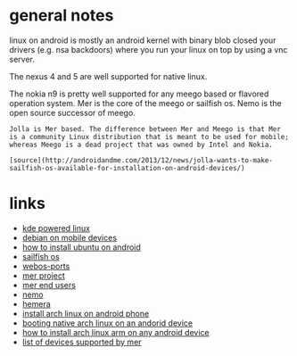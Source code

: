 # general notes

linux on android is mostly an android kernel with binary blob closed your drivers (e.g. nsa backdoors) where you run your linux on top by using a vnc server.

The nexus 4 and 5 are well supported for native linux.

The nokia n9 is pretty well supported for any meego based or flavored operation system.
Mer is the core of the meego or sailfish os. Nemo is the open source successor of meego.

    Jolla is Mer based. The difference between Mer and Meego is that Mer is a community Linux distribution that is meant to be used for mobile; whereas Meego is a dead project that was owned by Intel and Nokia. 

    [source](http://androidandme.com/2013/12/news/jolla-wants-to-make-sailfish-os-available-for-installation-on-android-devices/)

# links

* [kde powered linux](https://plasma-mobile.org/)
* [debian on mobile devices](https://wiki.debian.org/Mobile#Software)
* [how to install ubuntu on android](http://androlinux.com/android-ubuntu-development/how-to-install-ubuntu-on-android/)
* [sailfish os](https://sailfishos.org/)
* [webos-ports](http://www.webos-ports.org/wiki/Devices)
* [mer project](http://merproject.org/)
* [mer end users](https://wiki.merproject.org/wiki/Main_Page#End_Users)
* [nemo](https://wiki.merproject.org/wiki/Nemo#Nemo_Mobile)
* [hemera](http://hemera.io/)
* [install arch linux on android phone](https://www.unixmen.com/arch-linux-android-phone/)
* [booting native arch linux on an andorid device](http://unix.stackexchange.com/questions/64546/booting-native-arch-linux-on-an-android-device)
* [how to install arch linux arm on any android device](http://www.archlinuxuser.com/2013/01/how-to-install-archlinux-arm-on-any.html)
* [list of devices supported by mer](https://wiki.merproject.org/wiki/Adaptations/libhybris)
